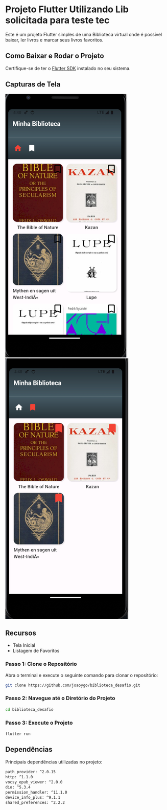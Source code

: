 # Projeto Flutter Utilizando Lib solicitada para teste tec

Este é um projeto Flutter simples de uma Biblioteca virtual onde é possível baixar, ler livros e marcar seus livros favoritos.

## Como Baixar e Rodar o Projeto

Certifique-se de ter o [Flutter SDK](https://flutter.dev/docs/get-started/install) instalado no seu sistema.

## Capturas de Tela

![Tela de Home](https://github.com/joaoygo/biblioteca_desafio/blob/main/prints/tela_home.png)
![Tela de Favoritos](https://github.com/joaoygo/biblioteca_desafio/blob/main/prints/tela_favoritos.png)

## Recursos

- Tela Inicial
- Listagem de Favoritos

### Passo 1: Clone o Repositório

Abra o terminal e execute o seguinte comando para clonar o repositório:


```bash
git clone https://github.com/joaoygo/biblioteca_desafio.git
```

### Passo 2: Navegue até o Diretório do Projeto
```bash
cd biblioteca_desafio
```

### Passo 3: Execute o Projeto

```
flutter run
```

## Dependências
Principais dependências utilizadas no projeto:

    path_provider: ^2.0.15
    http: ^1.1.0
    vocsy_epub_viewer: ^2.0.0
    dio: ^5.3.4
    permission_handler: ^11.1.0
    device_info_plus: ^9.1.1
    shared_preferences: ^2.2.2

